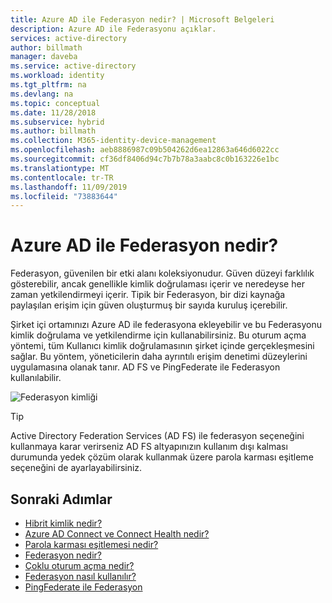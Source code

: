 ```yaml
---
title: Azure AD ile Federasyon nedir? | Microsoft Belgeleri
description: Azure AD ile Federasyonu açıklar.
services: active-directory
author: billmath
manager: daveba
ms.service: active-directory
ms.workload: identity
ms.tgt_pltfrm: na
ms.devlang: na
ms.topic: conceptual
ms.date: 11/28/2018
ms.subservice: hybrid
ms.author: billmath
ms.collection: M365-identity-device-management
ms.openlocfilehash: aeb8886987c09b504262d6ea12863a646d6022cc
ms.sourcegitcommit: cf36df8406d94c7b7b78a3aabc8c0b163226e1bc
ms.translationtype: MT
ms.contentlocale: tr-TR
ms.lasthandoff: 11/09/2019
ms.locfileid: "73883644"
---
```

# <a name="what-is-federation-with-azure-ad"></a>Azure AD ile Federasyon nedir?

Federasyon, güvenilen bir etki alanı koleksiyonudur. Güven düzeyi farklılık gösterebilir, ancak genellikle kimlik doğrulaması içerir ve neredeyse her zaman yetkilendirmeyi içerir. Tipik bir Federasyon, bir dizi kaynağa paylaşılan erişim için güven oluşturmuş bir sayıda kuruluş içerebilir.

Şirket içi ortamınızı Azure AD ile federasyona ekleyebilir ve bu Federasyonu kimlik doğrulama ve yetkilendirme için kullanabilirsiniz.  Bu oturum açma yöntemi, tüm Kullanıcı kimlik doğrulamasının şirket içinde gerçekleşmesini sağlar.  Bu yöntem, yöneticilerin daha ayrıntılı erişim denetimi düzeylerini uygulamasına olanak tanır. AD FS ve PingFederate ile Federasyon kullanılabilir.

![Federasyon kimliği](./media/whatis-hybrid-identity/federated-identity.png)


> [!TIP]
> Active Directory Federation Services (AD FS) ile federasyon seçeneğini kullanmaya karar verirseniz AD FS altyapınızın kullanım dışı kalması durumunda yedek çözüm olarak kullanmak üzere parola karması eşitleme seçeneğini de ayarlayabilirsiniz.


## <a name="next-steps"></a>Sonraki Adımlar

- [Hibrit kimlik nedir?](https://docs.microsoft.com/azure/active-directory/hybrid/whatis-hybrid-identity)
- [Azure AD Connect ve Connect Health nedir?](whatis-azure-ad-connect.md)
- [Parola karması eşitlemesi nedir?](whatis-phs.md)
- [Federasyon nedir?](whatis-fed.md)
- [Çoklu oturum açma nedir?](how-to-connect-sso.md)
- [Federasyon nasıl kullanılır?](how-to-connect-fed-whatis.md)
- [PingFederate ile Federasyon](how-to-connect-install-custom.md#configuring-federation-with-pingfederate)

